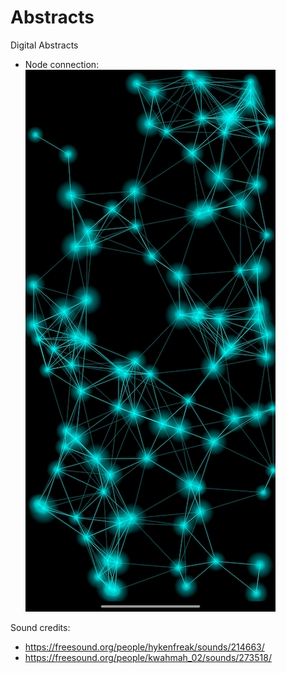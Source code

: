 # Abstracts
Digital Abstracts

- Node connection: ![screenshot](https://github.com/franciscobarrios/Abstracts/blob/dev/images/node_connection.jpg?raw=false)


Sound credits: 
- https://freesound.org/people/hykenfreak/sounds/214663/ 
- https://freesound.org/people/kwahmah_02/sounds/273518/
